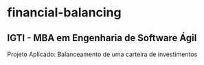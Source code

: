 # financial-balancing

## IGTI - MBA em Engenharia de Software Ágil

Projeto Aplicado: Balanceamento de uma carteira de investimentos
